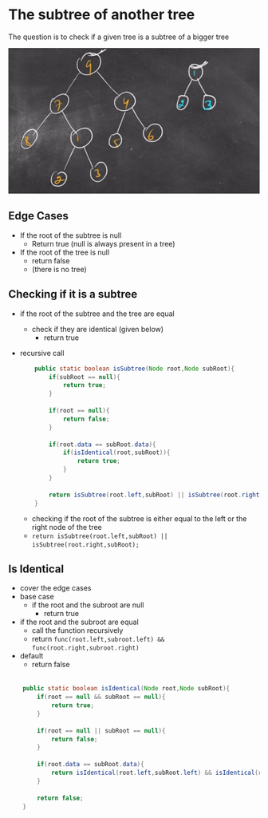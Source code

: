 # The subtree of another tree

The question is to check if a given tree is a subtree of a bigger tree

![Untitled](The%20subtree%20of%20another%20tree%204f13f9e8746e42d9a398d579b06796ce/Untitled.png)

## Edge Cases

- If the root of the subtree is null
    - Return true (null is always present in a tree)
- If the root of the tree is null
    - return false
    - (there is no tree)

## Checking if it is a subtree

- if the root of the subtree and the tree are equal
    - check if they are identical (given below)
        - return true

- recursive call
    
    ```java
    	public static boolean isSubtree(Node root,Node subRoot){
            if(subRoot == null){
                return true;
            }
    
            if(root == null){
                return false;
            }
    
            if(root.data == subRoot.data){
                if(isIdentical(root,subRoot)){
                    return true;
                }
            }
    
            return isSubtree(root.left,subRoot) || isSubtree(root.right,subRoot);
        }
    ```
    
    - checking if the root of the subtree is either equal to the left or the right node of the tree
    - `return isSubtree(root.left,subRoot) || isSubtree(root.right,subRoot);`

## Is Identical

- cover the edge cases
- base case
    - if the root and the subroot are null
        - return true
- if the root and the subroot are equal
    - call the function recursively
    - return `func(root.left,subroot.left) && func(root.right,subroot.right)`
- default
    - return false

```java

    public static boolean isIdentical(Node root,Node subRoot){
        if(root == null && subRoot == null){
            return true;
        }

        if(root == null || subRoot == null){
            return false;
        }

        if(root.data == subRoot.data){
            return isIdentical(root.left,subRoot.left) && isIdentical(root.right,subRoot.right);
        }

        return false;
    }
```